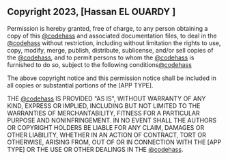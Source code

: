## Copyright 2023, [Hassan EL OUARDY ]

Permission is hereby granted, free of charge, to any person obtaining a copy of this [@codehass](https://github.com/codehass) and associated documentation files, to deal in the [@codehass](https://github.com/codehass) without restriction, including without limitation the rights to use, copy, modify, merge, publish, distribute, sublicense, and/or sell copies of the [@codehass](https://github.com/codehass), and to permit persons to whom the [@codehass](https://github.com/codehass) is furnished to do so, subject to the following conditions[@codehass](https://github.com/codehass)

The above copyright notice and this permission notice shall be included in all copies or substantial portions of the [APP TYPE].

THE [@codehass](https://github.com/codehass) IS PROVIDED "AS IS", WITHOUT WARRANTY OF ANY KIND, EXPRESS OR IMPLIED, INCLUDING BUT NOT LIMITED TO THE WARRANTIES OF MERCHANTABILITY, FITNESS FOR A PARTICULAR PURPOSE AND NONINFRINGEMENT. IN NO EVENT SHALL THE AUTHORS OR COPYRIGHT HOLDERS BE LIABLE FOR ANY CLAIM, DAMAGES OR OTHER LIABILITY, WHETHER IN AN ACTION OF CONTRACT, TORT OR OTHERWISE, ARISING FROM, OUT OF OR IN CONNECTION WITH THE [APP TYPE] OR THE USE OR OTHER DEALINGS IN THE [@codehass](https://github.com/codehass).
